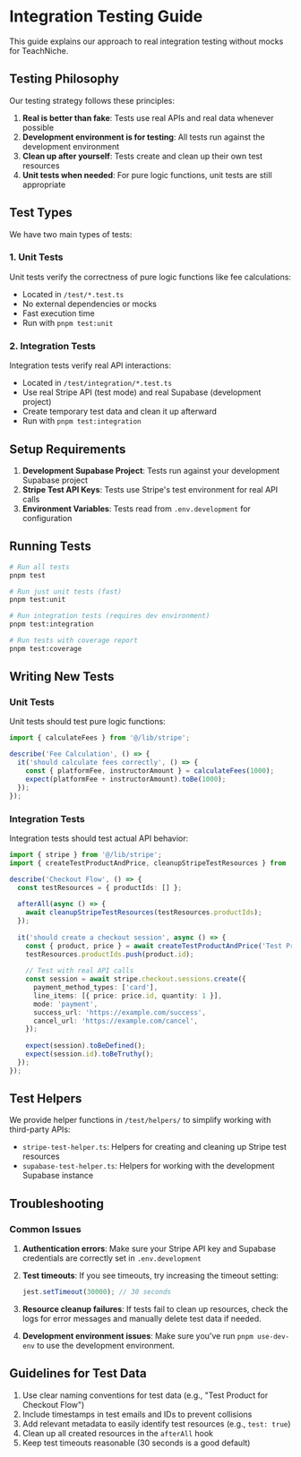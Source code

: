 # Integration Testing Guide

This guide explains our approach to real integration testing without mocks for TeachNiche.

## Testing Philosophy

Our testing strategy follows these principles:

1. **Real is better than fake**: Tests use real APIs and real data whenever possible
2. **Development environment is for testing**: All tests run against the development environment
3. **Clean up after yourself**: Tests create and clean up their own test resources
4. **Unit tests when needed**: For pure logic functions, unit tests are still appropriate

## Test Types

We have two main types of tests:

### 1. Unit Tests

Unit tests verify the correctness of pure logic functions like fee calculations:

- Located in `/test/*.test.ts`
- No external dependencies or mocks
- Fast execution time
- Run with `pnpm test:unit`

### 2. Integration Tests

Integration tests verify real API interactions:

- Located in `/test/integration/*.test.ts`
- Use real Stripe API (test mode) and real Supabase (development project)
- Create temporary test data and clean it up afterward
- Run with `pnpm test:integration`

## Setup Requirements

1. **Development Supabase Project**: Tests run against your development Supabase project
2. **Stripe Test API Keys**: Tests use Stripe's test environment for real API calls
3. **Environment Variables**: Tests read from `.env.development` for configuration

## Running Tests

```bash
# Run all tests
pnpm test

# Run just unit tests (fast)
pnpm test:unit

# Run integration tests (requires dev environment)
pnpm test:integration

# Run tests with coverage report
pnpm test:coverage
```

## Writing New Tests

### Unit Tests

Unit tests should test pure logic functions:

```typescript
import { calculateFees } from '@/lib/stripe';

describe('Fee Calculation', () => {
  it('should calculate fees correctly', () => {
    const { platformFee, instructorAmount } = calculateFees(1000);
    expect(platformFee + instructorAmount).toBe(1000);
  });
});
```

### Integration Tests

Integration tests should test actual API behavior:

```typescript
import { stripe } from '@/lib/stripe';
import { createTestProductAndPrice, cleanupStripeTestResources } from '../helpers/stripe-test-helper';

describe('Checkout Flow', () => {
  const testResources = { productIds: [] };
  
  afterAll(async () => {
    await cleanupStripeTestResources(testResources.productIds);
  });
  
  it('should create a checkout session', async () => {
    const { product, price } = await createTestProductAndPrice('Test Product', 'Test description', 1000);
    testResources.productIds.push(product.id);
    
    // Test with real API calls
    const session = await stripe.checkout.sessions.create({
      payment_method_types: ['card'],
      line_items: [{ price: price.id, quantity: 1 }],
      mode: 'payment',
      success_url: 'https://example.com/success',
      cancel_url: 'https://example.com/cancel',
    });
    
    expect(session).toBeDefined();
    expect(session.id).toBeTruthy();
  });
});
```

## Test Helpers

We provide helper functions in `/test/helpers/` to simplify working with third-party APIs:

- `stripe-test-helper.ts`: Helpers for creating and cleaning up Stripe test resources
- `supabase-test-helper.ts`: Helpers for working with the development Supabase instance

## Troubleshooting

### Common Issues

1. **Authentication errors**: Make sure your Stripe API key and Supabase credentials are correctly set in `.env.development`

2. **Test timeouts**: If you see timeouts, try increasing the timeout setting:
   ```typescript
   jest.setTimeout(30000); // 30 seconds
   ```

3. **Resource cleanup failures**: If tests fail to clean up resources, check the logs for error messages and manually delete test data if needed.

4. **Development environment issues**: Make sure you've run `pnpm use-dev-env` to use the development environment.

## Guidelines for Test Data

1. Use clear naming conventions for test data (e.g., "Test Product for Checkout Flow")
2. Include timestamps in test emails and IDs to prevent collisions
3. Add relevant metadata to easily identify test resources (e.g., `test: true`)
4. Clean up all created resources in the `afterAll` hook
5. Keep test timeouts reasonable (30 seconds is a good default)
